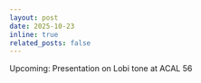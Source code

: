 ```yaml
---
layout: post
date: 2025-10-23
inline: true
related_posts: false
---
```


Upcoming: Presentation on Lobi tone at ACAL 56
